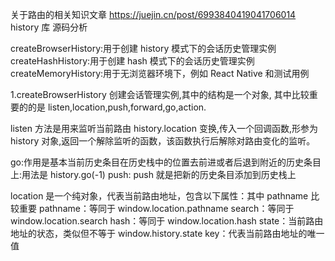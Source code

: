 关于路由的相关知识文章
https://juejin.cn/post/6993840419041706014
history 库 源码分析

createBrowserHistory:用于创建 history 模式下的会话历史管理实例
createHashHistory:用于创建 hash 模式下的会话历史管理实例
createMemoryHistory:用于无浏览器环境下，例如 React Native 和测试用例

1.createBrowserHistory 创建会话管理实例,其中的结构是一个对象,
其中比较重要的的是 listen,location,push,forward,go,action.

listen 方法是用来监听当前路由 history.location 变换,传入一个回调函数,形参为 history 对象,返回一个解除监听的函数，该函数执行后解除对路由变化的监听。

go:作用是基本当前历史条目在历史栈中的位置去前进或者后退到附近的历史条目上:用法是 history.go(-1)
push: push 就是把新的历史条目添加到历史栈上

location 是一个纯对象，代表当前路由地址，包含以下属性：其中 pathname 比较重要
pathname：等同于 window.location.pathname
search：等同于 window.location.search
hash：等同于 window.location.hash
state：当前路由地址的状态，类似但不等于 window.history.state
key：代表当前路由地址的唯一值
